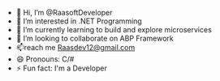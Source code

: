 - 👋 Hi, I’m @RaasoftDeveloper
- 👀 I’m interested in .NET Programming
- 🌱 I’m currently learning to build and explore microservices
- 💞️ I’m looking to collaborate on ABP Framework
- 📫reach me Raasdev12@gmail.com
- 😄 Pronouns: C/#
- ⚡ Fun fact: I'm a Developer

<!---
RaasoftDeveloper/RaasoftDeveloper is a ✨ special ✨ repository because its `README.md` (this file) appears on your GitHub profile.
You can click the Preview link to take a look at your changes.
--->
